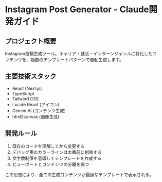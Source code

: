# Instagram Post Generator - Claude開発ガイド

## プロジェクト概要
Instagram投稿生成ツール。キャリア・就活・インターンジャンルに特化したコンテンツを、複数のテンプレートパターンで自動生成します。

## 主要技術スタック
- React (Next.js)
- TypeScript
- Tailwind CSS
- Lucide React (アイコン)
- Gemini AI (コンテンツ生成)
- html2canvas (画像生成)

## 開発ルール
1. 既存のコードを理解してから変更する
2. デバッグ用のカラーラインは本番前に削除する
3. 文字数制限を意識してテンプレートを作成する
4. ビューポートとコンテンツの分離を保つ

この思想により、全ての生成コンテンツが最適なテンプレートで表示される。